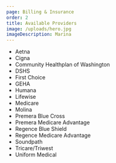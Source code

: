 ```yaml
---
page: Billing & Insurance
order: 2
title: Available Providers
image: /uploads/hero.jpg
imageDescription: Marina
---
```

* Aetna
* Cigna
* Community Healthplan of Washington
* DSHS
* First Choice
* GEHA
* Humana
* Lifewise
* Medicare
* Molina
* Premera Blue Cross
* Premera Medicare Advantage
* Regence Blue Shield
* Regence Medicare Advantage
* Soundpath
* Tricare/Triwest
* Uniform Medical
